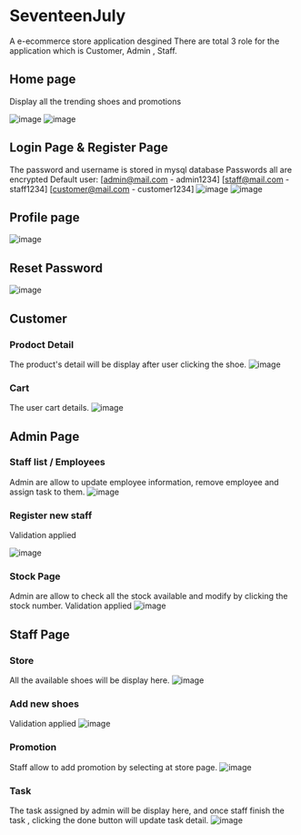 # SeventeenJuly
A e-ecommerce store application desgined
There are total 3 role for the application which is Customer, Admin , Staff.

## Home page 
Display all the trending shoes and promotions

![image](https://user-images.githubusercontent.com/20253418/138316656-25d28ba5-b6ad-4e60-a1da-f288bf120829.png)
![image](https://user-images.githubusercontent.com/20253418/138316727-f93bd0b5-8ce1-4b7e-a909-5ec9361aaf40.png)

## Login Page & Register Page
The password and username is stored in mysql database
Passwords all are encrypted
Default user: [admin@mail.com - admin1234] [staff@mail.com - staff1234] [customer@mail.com - customer1234]
![image](https://user-images.githubusercontent.com/20253418/138316770-c6f0927e-71c6-46fe-bfec-0138ed89fe12.png)
![image](https://user-images.githubusercontent.com/20253418/138316793-4f101515-b32a-4105-b146-561ec244540c.png)

## Profile page
![image](https://user-images.githubusercontent.com/20253418/138318044-ecfc8109-8e6b-4602-af08-e0cdc60e7717.png)

## Reset Password
![image](https://user-images.githubusercontent.com/20253418/138318099-f79ed1b2-0cc6-4b71-914d-63c67b985dcb.png)

## Customer

### Prodoct Detail
The product's detail will be display after user clicking the shoe.
![image](https://user-images.githubusercontent.com/20253418/138318174-f7802a49-f35b-4606-b86e-4cf33e4dfbc0.png)

### Cart
The user cart details.
![image](https://user-images.githubusercontent.com/20253418/138318326-83a76dd6-c7e4-4805-a666-0e42f471bec1.png)


## Admin Page

### Staff list / Employees
Admin are allow to update employee information, remove employee and assign task to them.
![image](https://user-images.githubusercontent.com/20253418/138317114-4592c153-4654-4d62-a1eb-82992194c0a2.png)

### Register new staff
Validation applied

![image](https://user-images.githubusercontent.com/20253418/138317287-230c74b5-ea88-4d38-82e3-2f89f336947a.png)

### Stock Page
Admin are allow to check all the stock available and modify by clicking the stock number.
Validation applied
![image](https://user-images.githubusercontent.com/20253418/138317399-a13bbae1-711a-4b8f-b1de-a3e43e0a5baa.png)

## Staff Page

### Store 
All the available shoes will be display here.
![image](https://user-images.githubusercontent.com/20253418/138317535-09769fa9-0a05-40a7-9c5f-5a0ad3bf0a72.png)

### Add new shoes
Validation applied 
![image](https://user-images.githubusercontent.com/20253418/138317658-d4af4861-e543-4a44-b483-06223baf6a09.png)

### Promotion
Staff allow to add promotion by selecting at store page.
![image](https://user-images.githubusercontent.com/20253418/138317725-c050bd4f-d383-43cb-83ec-f61c367c58d3.png)

### Task 
The task assigned by admin will be display here, and once staff finish the task , clicking the done button will update task detail.
![image](https://user-images.githubusercontent.com/20253418/138317812-a0ef0c65-6e1e-495b-99f6-26536a2fedb3.png)


